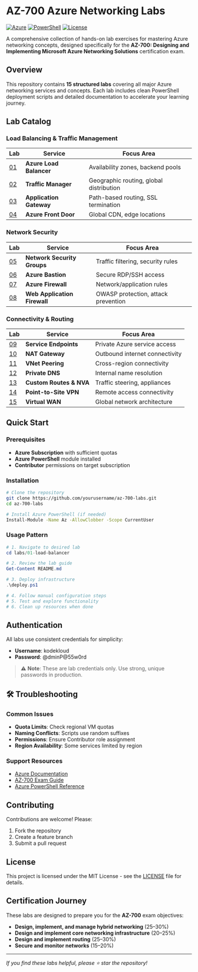 # AZ-700 Azure Networking Labs

[![Azure](https://img.shields.io/badge/Microsoft-Azure-0078d4?style=flat&logo=microsoft-azure)](https://azure.microsoft.com)
[![PowerShell](https://img.shields.io/badge/PowerShell-7.0+-blue?style=flat&logo=powershell)](https://github.com/PowerShell/PowerShell)
[![License](https://img.shields.io/badge/License-MIT-green?style=flat)](LICENSE)

A comprehensive collection of hands-on lab exercises for mastering Azure networking concepts, designed specifically for the **AZ-700: Designing and Implementing Microsoft Azure Networking Solutions** certification exam.

## Overview

This repository contains **15 structured labs** covering all major Azure networking services and concepts. Each lab includes clean PowerShell deployment scripts and detailed documentation to accelerate your learning journey.

## Lab Catalog

### Load Balancing & Traffic Management
| Lab | Service | Focus Area |
|-----|---------|------------|
| [01](labs/01-load-balancer/) | **Azure Load Balancer** | Availability zones, backend pools |
| [02](labs/02-traffic-manager/) | **Traffic Manager** | Geographic routing, global distribution |
| [03](labs/03-application-gateway/) | **Application Gateway** | Path-based routing, SSL termination |
| [04](labs/04-front-door/) | **Azure Front Door** | Global CDN, edge locations |

### Network Security
| Lab | Service | Focus Area |
|-----|---------|------------|
| [05](labs/05-nsg/) | **Network Security Groups** | Traffic filtering, security rules |
| [06](labs/06-bastion/) | **Azure Bastion** | Secure RDP/SSH access |
| [07](labs/07-azure-firewall/) | **Azure Firewall** | Network/application rules |
| [08](labs/08-waf/) | **Web Application Firewall** | OWASP protection, attack prevention |

### Connectivity & Routing
| Lab | Service | Focus Area |
|-----|---------|------------|
| [09](labs/09-service-endpoints/) | **Service Endpoints** | Private Azure service access |
| [10](labs/10-nat-gateway/) | **NAT Gateway** | Outbound internet connectivity |
| [11](labs/11-peering/) | **VNet Peering** | Cross-region connectivity |
| [12](labs/12-private-dns/) | **Private DNS** | Internal name resolution |
| [13](labs/13-udr-nva/) | **Custom Routes & NVA** | Traffic steering, appliances |
| [14](labs/14-vpn-p2s/) | **Point-to-Site VPN** | Remote access connectivity |
| [15](labs/15-vwan/) | **Virtual WAN** | Global network architecture |

## Quick Start

### Prerequisites
- **Azure Subscription** with sufficient quotas
- **Azure PowerShell** module installed
- **Contributor** permissions on target subscription

### Installation
```bash
# Clone the repository
git clone https://github.com/yourusername/az-700-labs.git
cd az-700-labs

# Install Azure PowerShell (if needed)
Install-Module -Name Az -AllowClobber -Scope CurrentUser
```

### Usage Pattern
```powershell
# 1. Navigate to desired lab
cd labs/01-load-balancer

# 2. Review the lab guide
Get-Content README.md

# 3. Deploy infrastructure
.\deploy.ps1

# 4. Follow manual configuration steps
# 5. Test and explore functionality
# 6. Clean up resources when done
```


## Authentication

All labs use consistent credentials for simplicity:
- **Username**: kodekloud
- **Password**: @dminP@55w0rd

> ⚠️ **Note**: These are lab credentials only. Use strong, unique passwords in production.


## 🛠️ Troubleshooting

### Common Issues
- **Quota Limits**: Check regional VM quotas
- **Naming Conflicts**: Scripts use random suffixes
- **Permissions**: Ensure Contributor role assignment
- **Region Availability**: Some services limited by region

### Support Resources
- [Azure Documentation](https://docs.microsoft.com/azure/)
- [AZ-700 Exam Guide](https://docs.microsoft.com/learn/certifications/exams/az-700)
- [Azure PowerShell Reference](https://docs.microsoft.com/powershell/azure/)

## Contributing

Contributions are welcome! Please:
1. Fork the repository
2. Create a feature branch
3. Submit a pull request

## License

This project is licensed under the MIT License - see the [LICENSE](LICENSE) file for details.

## Certification Journey

These labs are designed to prepare you for the **AZ-700** exam objectives:

- **Design, implement, and manage hybrid networking** (25–30%)
- **Design and implement core networking infrastructure** (20–25%)  
- **Design and implement routing** (25–30%)
- **Secure and monitor networks** (15–20%)


---

*If you find these labs helpful, please ⭐ star the repository!*
